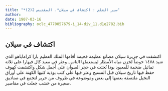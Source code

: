 ```yaml
---
title: "*سير العلم : اكتشاف في سيلان*. المقتبس 2(2)"
author: 
date: 1907-03-16
bibliography: oclc_4770057679-i_14-div_11.d1e2782.bib
---
```




##  اكتشاف في سيلان 


 اكتشفت في جزيرة سيلان مصانع عظيمة فخيمة أقامها الملك العظيم بارا كراماباهو الذي شيد  ١٤٧٨  حوضاً لخزن مياه الأمطار ليستعملها الناس. وعثر في معبد كال فيهارا على  ثلاثة  تماثيل ضخمة للمعبود بوذا نُحتت في حجر الصوان على أجمل شكل واكتشفت كهوف حفظ فيها تاريخ سيلان قبل المسيح وعثر فيها على كتب بوذية كتبها الكهنة على أوراق النخيل ملتصقة بعضها إلى بعض وموضوعة في ظروف من حرير لتجمع في صناديق صغيرة من خشب جعلت في مقاصير. 
